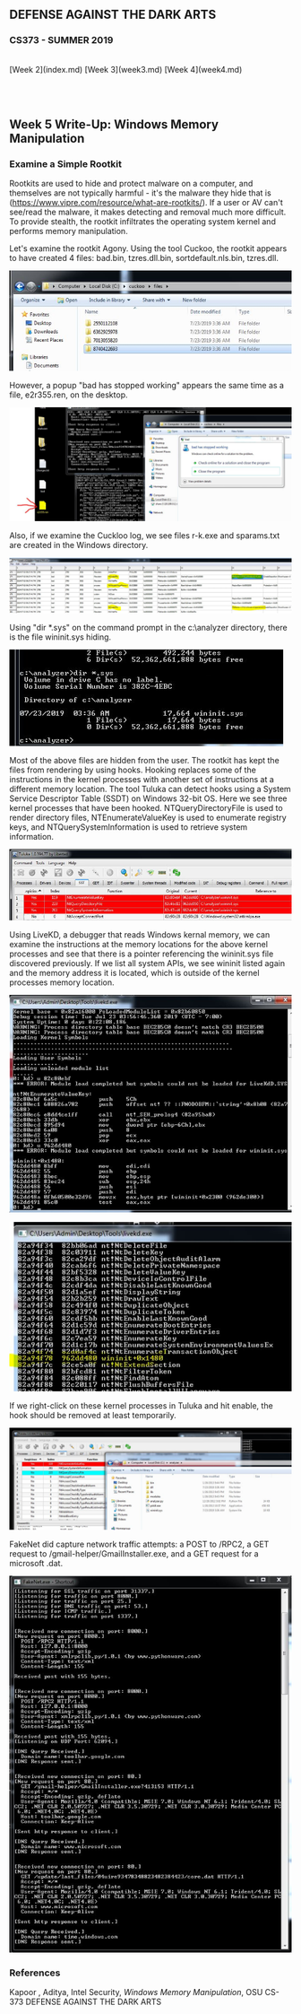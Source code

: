 ## DEFENSE AGAINST THE DARK ARTS
### CS373 - SUMMER 2019
<br>
[Week 2](index.md)  [Week 3](week3.md)  [Week 4](week4.md)

<br><br>
## Week 5 Write-Up:  Windows Memory Manipulation

### Examine a Simple Rootkit

Rootkits are used to hide and protect malware on a computer, and themselves are not typically harmful - it's the malware they hide that is (https://www.vipre.com/resource/what-are-rootkits/). If a user or AV can't see/read the malware, it makes detecting and removal much more difficult. To provide stealth, the rootkit infiltrates the operating system kernel and performs memory manipulation.

Let's examine the rootkit Agony. Using the tool Cuckoo, the rootkit appears to have created 4 files: bad.bin, tzres.dll.bin, sortdefault.nls.bin, tzres.dll.

![lab1 1](lab1_4files.JPG)
<br>

However, a popup "bad has stopped working" appears the same time as a file, e2r355.ren, on the desktop.

![lab1 2](lab1_e2r355ren.JPG)
<br>

Also, if we examine the Cuckloo log, we see files r-k.exe and sparams.txt are created in the Windows directory.

![lab1 3](lab1_bad_cuckoo.JPG)
<br>

Using "dir \*.sys" on the command prompt in the c:\analyzer directory, there is the file wininit.sys hiding.

![lab1 4](lab1_wininit.sys.JPG)
<br>

Most of the above files are hidden from the user. The rootkit has kept the files from rendering by using hooks. Hooking replaces some of the instructions in the kernel processes with another set of instructions at a different memory location. The tool Tuluka can detect hooks using a System Service Descriptor Table (SSDT) on Windows 32-bit OS. Here we see three kernel processes that have been hooked. NTQueryDirectoryFile is used to render directory files, NTEnumerateValueKey is used to enumerate registry keys, and NTQuerySystemInformation is used to retrieve system information. 

![lab1 5](lab1_tuluka.JPG)
<br>

Using LiveKD, a debugger that reads Windows kernal memory, we can examine the instructions at the memory locations for the above kernel processes and see that there is a pointer referencing the wininit.sys file discovered previously. If we list all system APIs, we see wininit listed again and the memory address it is located, which is outside of the kernel processes memory location.

![lab1 6](lab1_livekd.JPG)
<br>

![lab1 7](lab1_livekd_ssdt.JPG)
<br>

If we right-click on these kernel processes in Tuluka and hit enable, the hook should be removed at least temporarily. 

![lab1 8](lab1_hiddenwininit.JPG)
<br>

FakeNet did capture network traffic attempts: a POST to /RPC2, a GET request to /gmail-helper/GmailInstaller.exe, and a GET request for a microsoft .dat.

![lab1 9](lab1_fakenet.JPG)
<br>




### References
Kapoor , Aditya, Intel Security, *Windows Memory Manipulation*, OSU CS-373 DEFENSE AGAINST THE DARK ARTS
